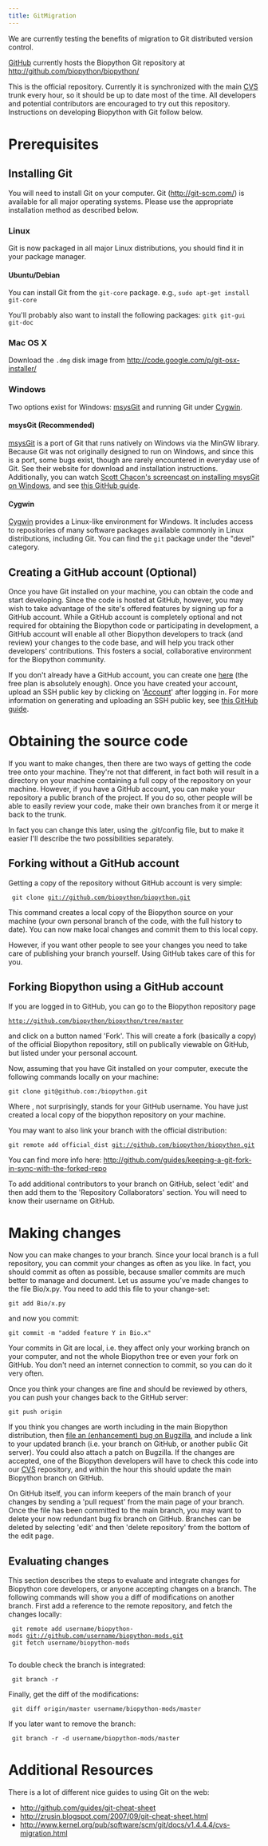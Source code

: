 ```yaml
---
title: GitMigration
---
```


We are currently testing the benefits of migration to Git distributed
version control.

[GitHub](http://github.com/) currently hosts the Biopython Git
repository at <http://github.com/biopython/biopython/>

This is the official repository. Currently it is synchronized with the
main [CVS](CVS "wikilink") trunk every hour, so it should be up to date
most of the time. All developers and potential contributors are
encouraged to try out this repository. Instructions on developing
Biopython with Git follow below.

Prerequisites
=============

Installing Git
--------------

You will need to install Git on your computer. Git (http://git-scm.com/)
is available for all major operating systems. Please use the appropriate
installation method as described below.

### Linux

Git is now packaged in all major Linux distributions, you should find it
in your package manager.

#### Ubuntu/Debian

You can install Git from the `git-core` package. e.g.,
`sudo apt-get install git-core`

You'll probably also want to install the following packages:
`gitk git-gui git-doc`

### Mac OS X

Download the `.dmg` disk image from
<http://code.google.com/p/git-osx-installer/>

### Windows

Two options exist for Windows:
[msysGit](http://code.google.com/p/msysgit/) and running Git under
[Cygwin](http://www.cygwin.com/).

#### msysGit (Recommended)

[msysGit](http://code.google.com/p/msysgit/) is a port of Git that runs
natively on Windows via the MinGW library. Because Git was not
originally designed to run on Windows, and since this is a port, some
bugs exist, though are rarely encountered in everyday use of Git. See
their website for download and installation instructions. Additionally,
you can watch [Scott Chacon's screencast on installing msysGit on
Windows](http://gitcasts.com/posts/git-on-windows), and see [this GitHub
guide](http://github.com/guides/using-git-and-github-for-the-windows-for-newbies).

#### Cygwin

[Cygwin](http://www.cygwin.com/) provides a Linux-like environment for
Windows. It includes access to repositories of many software packages
available commonly in Linux distributions, including Git. You can find
the `git` package under the "devel" category.

Creating a GitHub account (Optional)
------------------------------------

Once you have Git installed on your machine, you can obtain the code and
start developing. Since the code is hosted at GitHub, however, you may
wish to take advantage of the site's offered features by signing up for
a GitHub account. While a GitHub account is completely optional and not
required for obtaining the Biopython code or participating in
development, a GitHub account will enable all other Biopython developers
to track (and review) your changes to the code base, and will help you
track other developers' contributions. This fosters a social,
collaborative environment for the Biopython community.

If you don't already have a GitHub account, you can create one
[here](http://github.com/plans) (the free plan is absolutely enough).
Once you have created your account, upload an SSH public key by clicking
on '[Account](https://github.com/account/)' after logging in. For more
information on generating and uploading an SSH public key, see [this
GitHub guide](http://github.com/guides/providing-your-ssh-key).

Obtaining the source code
=========================

If you want to make changes, then there are two ways of getting the code
tree onto your machine. They're not that different, in fact both will
result in a directory on your machine containing a full copy of the
repository on your machine. However, if you have a GitHub account, you
can make your repository a public branch of the project. If you do so,
other people will be able to easily review your code, make their own
branches from it or merge it back to the trunk.

In fact you can change this later, using the .git/config file, but to
make it easier I'll describe the two possibilities separately.

Forking without a GitHub account
--------------------------------

Getting a copy of the repository without GitHub account is very simple:

` git clone `[`git://github.com/biopython/biopython.git`](git://github.com/biopython/biopython.git)

This command creates a local copy of the Biopython source on your
machine (your own personal branch of the code, with the full history to
date). You can now make local changes and commit them to this local
copy.

However, if you want other people to see your changes you need to take
care of publishing your branch yourself. Using GitHub takes care of this
for you.

Forking Biopython using a GitHub account
----------------------------------------

If you are logged in to GitHub, you can go to the Biopython repository
page

[`http://github.com/biopython/biopython/tree/master`](http://github.com/biopython/biopython/tree/master)

and click on a button named 'Fork'. This will create a fork (basically a
copy) of the official Biopython repository, still on publically viewable
on GitHub, but listed under your personal account.

Now, assuming that you have Git installed on your computer, execute the
following commands locally on your machine:

`git clone git@github.com:`<your username>`/biopython.git`

Where <your username>, not surprisingly, stands for your GitHub
username. You have just created a local copy of the biopython repository
on your machine.

You may want to also link your branch with the official distribution:

`git remote add official_dist `[`git://github.com/biopython/biopython.git`](git://github.com/biopython/biopython.git)

You can find more info here:
<http://github.com/guides/keeping-a-git-fork-in-sync-with-the-forked-repo>

To add additional contributors to your branch on GitHub, select 'edit'
and then add them to the 'Repository Collaborators' section. You will
need to know their username on GitHub.

Making changes
==============

Now you can make changes to your branch. Since your local branch is a
full repository, you can commit your changes as often as you like. In
fact, you should commit as often as possible, because smaller commits
are much better to manage and document. Let us assume you've made
changes to the file Bio/x.py. You need to add this file to your
change-set:

`git add Bio/x.py`

and now you commit:

`git commit -m "added feature Y in Bio.x"`

Your commits in Git are local, i.e. they affect only your working branch
on your computer, and not the whole Biopython tree or even your fork on
GitHub. You don't need an internet connection to commit, so you can do
it very often.

Once you think your changes are fine and should be reviewed by others,
you can push your changes back to the GitHub server:

`git push origin`

If you think you changes are worth including in the main Biopython
distribution, then [file an (enhancement) bug on
Bugzilla](http://bugzilla.open-bio.org/), and include a link to your
updated branch (i.e. your branch on GitHub, or another public Git
server). You could also attach a patch on Bugzilla. If the changes are
accepted, one of the Biopython developers will have to check this code
into our [CVS](CVS "wikilink") repository, and within the hour this
should update the main Biopython branch on GitHub.

On GitHub itself, you can inform keepers of the main branch of your
changes by sending a 'pull request' from the main page of your branch.
Once the file has been committed to the main branch, you may want to
delete your now redundant bug fix branch on GitHub. Branches can be
deleted by selecting 'edit' and then 'delete repository' from the bottom
of the edit page.

Evaluating changes
------------------

This section describes the steps to evaluate and integrate changes for
Biopython core developers, or anyone accepting changes on a branch. The
following commands will show you a diff of modifications on another
branch. First add a reference to the remote repository, and fetch the
changes locally:

` git remote add username/biopython-mods `[`git://github.com/username/biopython-mods.git`](git://github.com/username/biopython-mods.git)  
` git fetch username/biopython-mods`  
` `

To double check the branch is integrated:

` git branch -r`

Finally, get the diff of the modifications:

` git diff origin/master username/biopython-mods/master`

If you later want to remove the branch:

` git branch -r -d username/biopython-mods/master`

Additional Resources
====================

There is a lot of different nice guides to using Git on the web:

-   <http://github.com/guides/git-cheat-sheet>
-   <http://zrusin.blogspot.com/2007/09/git-cheat-sheet.html>
-   <http://www.kernel.org/pub/software/scm/git/docs/v1.4.4.4/cvs-migration.html>

